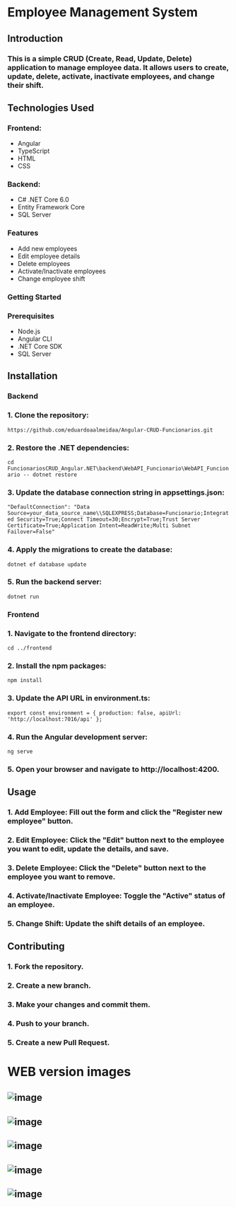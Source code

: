 # Employee Management System
## Introduction
### This is a simple CRUD (Create, Read, Update, Delete) application to manage employee data. It allows users to create, update, delete, activate, inactivate employees, and change their shift.

## Technologies Used
### Frontend:
- Angular
- TypeScript
- HTML
- CSS

### Backend:
- C# .NET Core 6.0
- Entity Framework Core
- SQL Server

### Features
- Add new employees
- Edit employee details
- Delete employees
- Activate/Inactivate employees
- Change employee shift

### Getting Started
### Prerequisites
- Node.js
- Angular CLI
- .NET Core SDK
- SQL Server

## Installation
### Backend
### 1. Clone the repository:
`` https://github.com/eduardoaalmeidaa/Angular-CRUD-Funcionarios.git
``
### 2. Restore the .NET dependencies:
``
cd FuncionariosCRUD_Angular.NET\backend\WebAPI_Funcionario\WebAPI_Funcionario --
dotnet restore
``

### 3. Update the database connection string in appsettings.json:
``
"DefaultConnection": "Data Source=your_data_source_name\\SQLEXPRESS;Database=Funcionario;Integrated Security=True;Connect Timeout=30;Encrypt=True;Trust Server Certificate=True;Application Intent=ReadWrite;Multi Subnet Failover=False"
``

### 4. Apply the migrations to create the database:
``
dotnet ef database update
``

### 5. Run the backend server:
``
dotnet run
``

### Frontend
### 1. Navigate to the frontend directory:
``
cd ../frontend
``

### 2. Install the npm packages:
``
npm install
``

### 3. Update the API URL in environment.ts:
``
export const environment = {
  production: false,
  apiUrl: 'http://localhost:7016/api'
};
``

### 4. Run the Angular development server:
``
ng serve
``

### 5. Open your browser and navigate to http://localhost:4200.
## Usage
### 1. Add Employee: Fill out the form and click the "Register new employee" button.
### 2. Edit Employee: Click the "Edit" button next to the employee you want to edit, update the details, and save.
### 3. Delete Employee: Click the "Delete" button next to the employee you want to remove.
### 4. Activate/Inactivate Employee: Toggle the "Active" status of an employee.
### 5. Change Shift: Update the shift details of an employee.

## Contributing
### 1. Fork the repository.
### 2. Create a new branch.
### 3. Make your changes and commit them.
### 4. Push to your branch.
### 5. Create a new Pull Request.

# WEB version images
![image](https://github.com/eduardoaalmeidaa/Angular-CRUD-Funcionarios/assets/89856553/9c871e1f-8dd0-4278-b037-96775c42a03a)
-
![image](https://github.com/eduardoaalmeidaa/Angular-CRUD-Funcionarios/assets/89856553/c1920c44-082f-4bb7-9ecb-3eb72b3478d6)
-
![image](https://github.com/eduardoaalmeidaa/Angular-CRUD-Funcionarios/assets/89856553/60f7b381-623e-42d3-b7cc-b2a808efc3f4)
-
![image](https://github.com/eduardoaalmeidaa/Angular-CRUD-Funcionarios/assets/89856553/b4a6bbb6-0308-41a0-aee9-33f6860b2a44)
-
![image](https://github.com/eduardoaalmeidaa/Angular-CRUD-Funcionarios/assets/89856553/64c1595e-adbb-4618-a0f8-cf982de32580)
-
